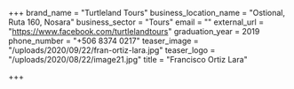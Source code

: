 +++
brand_name = "Turtleland Tours"
business_location_name = "Ostional, Ruta 160, Nosara"
business_sector = "Tours"
email = ""
external_url = "https://www.facebook.com/turtlelandtours"
graduation_year = 2019
phone_number = "+506 8374 0217"
teaser_image = "/uploads/2020/09/22/fran-ortiz-lara.jpg"
teaser_logo = "/uploads/2020/08/22/image21.jpg"
title = "Francisco Ortiz Lara"

+++
